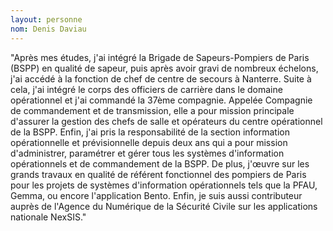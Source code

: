 ```yaml
---
layout: personne
nom: Denis Daviau
---
```


"Après mes études, j'ai intégré la Brigade de Sapeurs-Pompiers de Paris (BSPP) en qualité de sapeur, puis après avoir gravi de nombreux échelons, j'ai accédé à la fonction de chef de centre de secours à Nanterre. Suite à cela, j'ai intégré le corps des officiers de carrière dans le domaine opérationnel et j'ai commandé la 37ème compagnie. Appelée Compagnie de commandement et de transmission, elle a pour mission principale d'assurer la gestion des chefs de salle et opérateurs du centre opérationnel de la BSPP. Enfin, j'ai pris la responsabilité de la section information opérationnelle et prévisionnelle depuis deux ans qui a pour mission d'administrer, paramétrer et gérer tous les systèmes d'information opérationnels et de commandement de la BSPP. De plus, j'œuvre sur les grands travaux en qualité de référent fonctionnel des pompiers de Paris pour les projets de systèmes d'information opérationnels tels que la PFAU, Gemma, ou encore l'application Bento. Enfin, je suis aussi contributeur auprès de l'Agence du Numérique de la Sécurité Civile sur les applications nationale NexSIS."
